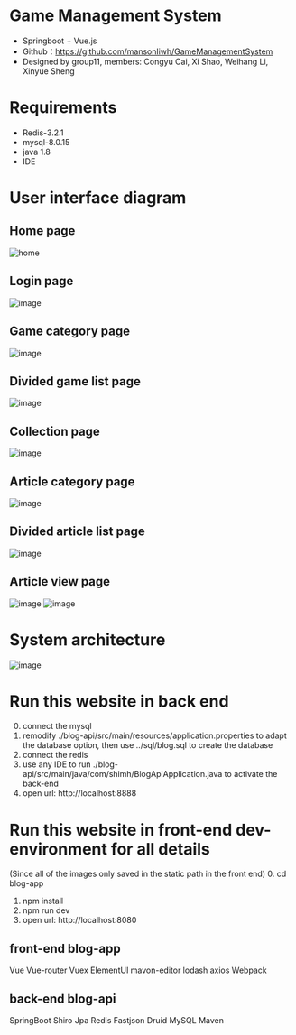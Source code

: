 # Game Management System
* Springboot + Vue.js
* Github：https://github.com/mansonliwh/GameManagementSystem
* Designed by group11, members: Congyu Cai, Xi Shao, Weihang Li, Xinyue Sheng 

# Requirements
* Redis-3.2.1
* mysql-8.0.15
* java 1.8
* IDE

# User interface diagram
## Home page
![home](./document/home.png)
## Login page
![image](https://github.com/mansonliwh/GameManagementSystem/blob/master/document/login.png)
## Game category page
![image](https://github.com/mansonliwh/GameManagementSystem/blob/master/document/gamecate.png)
## Divided game list page
![image](https://github.com/mansonliwh/GameManagementSystem/blob/master/document/dividedgame.png)
## Collection page
![image](https://github.com/mansonliwh/GameManagementSystem/blob/master/document/collection.png)
## Article category page
![image](https://github.com/mansonliwh/GameManagementSystem/blob/master/document/articate.png)
## Divided article list page
![image](https://github.com/mansonliwh/GameManagementSystem/blob/master/document/dividedarti.png)
## Article view page
![image](https://github.com/mansonliwh/GameManagementSystem/blob/master/document/view1.png)
![image](https://github.com/mansonliwh/GameManagementSystem/blob/master/document/view2.png)

# System architecture
![image](https://github.com/mansonliwh/GameManagementSystem/blob/master/document/architecture.jpg)

# Run this website in back end
0. connect the mysql
1. remodify ./blog-api/src/main/resources/application.properties to adapt the database option, then use ../sql/blog.sql to create the database
2. connect the redis
3. use any IDE to run ./blog-api/src/main/java/com/shimh/BlogApiApplication.java to activate the back-end
4. open url: http://localhost:8888

# Run this website in front-end dev-environment for all details
(Since all of the images only saved in the static path in the front end)
0. cd blog-app
1. npm install
2. npm run dev
3. open url: http://localhost:8080


## front-end blog-app
Vue
Vue-router
Vuex
ElementUI
mavon-editor
lodash
axios
Webpack
## back-end blog-api
SpringBoot
Shiro
Jpa
Redis
Fastjson
Druid
MySQL
Maven
